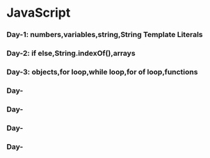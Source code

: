 # JavaScript

### Day-1: numbers,variables,string,String Template Literals

### Day-2: if else,String.indexOf(),arrays

### Day-3: objects,for loop,while loop,for of loop,functions

### Day-

### Day-

### Day-

### Day-
